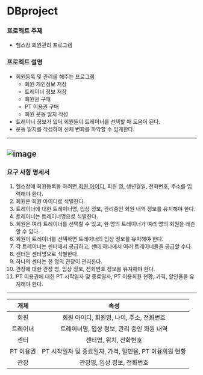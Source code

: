 # DBproject

### 프로젝트 주제
  + 헬스장 회원관리 프로그램

### 프로젝트 설명
  + 회원등록 및 관리를 해주는 프로그램
    + 회원 개인정보 저장
    + 트레이너 정보 저장
    + 회원권 구매
    + PT 이용권 구매
    + 회원 운동 일지 작성
  + 트레이너 정보가 있어 회원들이 트레이너를 선택할 때 도움이 된다.
  + 운동 일지를 작성하여 신체 변화를 파악할 수 있게한다.

-----------------------------------------------------------------
![image](https://user-images.githubusercontent.com/48307813/168596752-e3ba225a-c123-4375-aed8-ed2f5034824c.png)
-----------------------------------------------------------------
### 요구 사항 명세서
 1. 헬스장에 회원등록을 하려면 <U>회원 아이디</U>, 회원 명, 생년월일, 전화번호, 주소를 입력해야 한다.
 2. 회원은 회원 아이디로 식별한다.
 3. 트레이너에 대한 트레이너명, 입상 정보, 관리중인 회원 내역 정보를 유지해야 한다.
 4. 트레이너는 트레이너명으로 식별한다.
 5. 회원은 여러 트레이너를 선택할 수 있고, 한 명의 트레이너가 여러 명의 회원을 레슨 할 수 있다.
 6. 회원이 트레이너를 선택하면 트레이너의 입상 정보를 유지해야 한다.
 7. 각 트레이너는 센터에서 공급하고, 센터 하나에서 여러 트레이너들을 공급할 수다.
 8. 센터는 센터명으로 식별한다.
 9. 하나의 센터는 한 명의 관장이 관리한다.
 10. 관장에 대한 관장 명, 입상 정보, 전화번호 정보를 유지해야 한다.
 11. PT 이용권에 대한 PT 시작일자 및 종료일자, PT 이용회원 현황, 가격, 할인율을 유지해야 한다.
-----------------------------------------------------------------
|개체|속성|
|:---:|:---:|
|회원     |회원 아이디, 회원명, 나이, 주소, 전화번호|
|트레이너 |트레이너명, 입상 정보, 관리 중인 회원 내역|
|센터     |센터명, 위치, 전화번호|
|PT 이용권|PT 시작일자 및 종료일자, 가격, 할인율, PT 이용회원 현황|
|관장     |관장명, 입상 정보, 전화번호|
